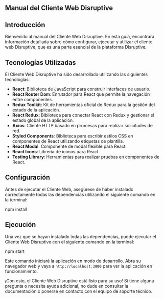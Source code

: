 ## Manual del Cliente Web Disruptive

## Introducción

Bienvenido al manual del Cliente Web Disruptive. En esta guía, encontrará información detallada sobre cómo configurar, ejecutar y utilizar el cliente web Disruptive, que es una parte esencial de la plataforma Disruptive.

## Tecnologías Utilizadas

El Cliente Web Disruptive ha sido desarrollado utilizando las siguientes tecnologías:

- **React**: Biblioteca de JavaScript para construir interfaces de usuario.
- **React Router Dom**: Enrutador para React que permite la navegación entre componentes.
- **Redux Toolkit**: Kit de herramientas oficial de Redux para la gestión del estado de la aplicación.
- **React Redux**: Biblioteca para conectar React con Redux y gestionar el estado global de la aplicación.
- **Axios**: Cliente HTTP basado en promesas para realizar solicitudes de red.
- **Styled Components**: Biblioteca para escribir estilos CSS en componentes de React utilizando etiquetas de plantilla.
- **React Modal**: Componente de modal flexible para React.
- **React Icons**: Librería de iconos para React.
- **Testing Library**: Herramientas para realizar pruebas en componentes de React.

## Configuración

Antes de ejecutar el Cliente Web, asegúrese de haber instalado correctamente todas las dependencias utilizando el siguiente comando en la terminal:

npm install


## Ejecución

Una vez que se hayan instalado todas las dependencias, puede ejecutar el Cliente Web Disruptive con el siguiente comando en la terminal:


npm start


Este comando iniciará la aplicación en modo de desarrollo. Abra su navegador web y vaya a `http://localhost:3000` para ver la aplicación en funcionamiento.

¡Con esto, el Cliente Web Disruptive está listo para su uso! Si tiene alguna pregunta o necesita ayuda adicional, no dude en consultar la documentación o ponerse en contacto con el equipo de soporte técnico.

